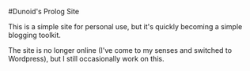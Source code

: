 #Dunoid's Prolog Site

This is a simple site for personal use, but it's quickly becoming a simple blogging toolkit.

The site is no longer online (I've come to my senses and switched to Wordpress), but I still occasionally work on this.